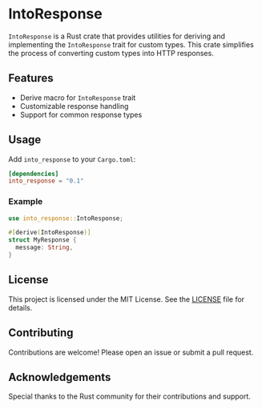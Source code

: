 # IntoResponse

`IntoResponse` is a Rust crate that provides utilities for deriving and implementing the `IntoResponse` trait for custom types. This crate simplifies the process of converting custom types into HTTP responses.

## Features

- Derive macro for `IntoResponse` trait
- Customizable response handling
- Support for common response types

## Usage

Add `into_response` to your `Cargo.toml`:

```toml
[dependencies]
into_response = "0.1"
```

### Example

```rust
use into_response::IntoResponse;

#[derive(IntoResponse)]
struct MyResponse {
  message: String,
}
```

## License

This project is licensed under the MIT License. See the [LICENSE](LICENSE) file for details.

## Contributing

Contributions are welcome! Please open an issue or submit a pull request.

## Acknowledgements

Special thanks to the Rust community for their contributions and support.
